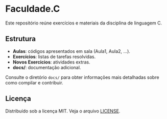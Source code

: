 # Faculdade.C

Este repositório reúne exercícios e materiais da disciplina de linguagem C.

## Estrutura

- **Aulas**: códigos apresentados em sala (Aula1, Aula2, ...).
- **Exercícios**: listas de tarefas resolvidas.
- **Novos Exercicios**: atividades extras.
- **docs/**: documentação adicional.

Consulte o diretório `docs/` para obter informações mais detalhadas sobre como compilar e contribuir.

## Licença

Distribuído sob a licença MIT. Veja o arquivo [LICENSE](LICENSE).

